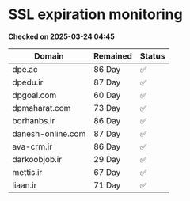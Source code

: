 # SSL expiration monitoring

**Checked on 2025-03-24 04:45**

| Domain | Remained | Status       |
|--------|----------|--------------|
| dpe.ac     | 86 Day   | ✅ |
| dpedu.ir     | 87 Day   | ✅ |
| dpgoal.com     | 60 Day   | ✅ |
| dpmaharat.com     | 73 Day   | ✅ |
| borhanbs.ir     | 86 Day   | ✅ |
| danesh-online.com     | 87 Day   | ✅ |
| ava-crm.ir     | 86 Day   | ✅ |
| darkoobjob.ir     | 29 Day   | ✅ |
| mettis.ir     | 67 Day   | ✅ |
| liaan.ir     | 71 Day   | ✅ |
